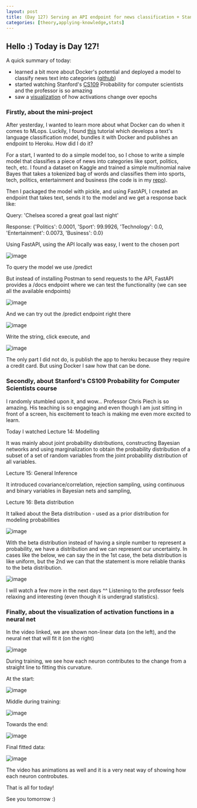 ```yaml
---
layout: post
title: (Day 127) Serving an API endpoint for news classification + Stanford's CS109
categories: [theory,applying-knowledge,stats]
---
```


## Hello :) Today is Day 127!
A quick summary of today:
* learned a bit more about Docker's potential and deployed a model to classify news text into categories ([github](https://github.com/divakaivan/classify-news-app))
* started watching Stanford's [CS109](https://www.youtube.com/playlist?list=PLoROMvodv4rOpr_A7B9SriE_iZmkanvUg) Probability for computer scientists and the professor is so amazing
* saw a [visualization](https://youtu.be/SGknFWqJA8o) of how activations change over epochs

### Firstly, about the mini-project

After yesterday, I wanted to learn more about what Docker can do when it comes to MLops. Luckily, I found [this](https://youtu.be/h5wLuVDr0oc) tutorial which develops a text's language classification model, bundles it with Docker and publishes an endpoint to Heroku. How did I do it?

For a start, I wanted to do a simple model too, so I chose to write a simple model that classifies a piece of news into categories like sport, politics, tech, etc. I found a dataset on Kaggle and trained a simple multinomial naive Bayes that takes a tokenized bag of words and classifies them into sports, tech, politics, entertainment and business (the code is in my [repo](https://github.com/divakaivan/classify-news-app/blob/main/app/model/model-dev.ipynb)). 

Then I packaged the model with pickle, and using FastAPI, I created an endpoint that takes text, sends it to the model and we get a response back like:

Query: 'Chelsea scored a great goal last night'

Response: {'Politics': 0.0001, 'Sport': 99.9926, 'Technology': 0.0, 'Entertainment': 0.0073, 'Business': 0.0}

Using FastAPI, using the API locally was easy, I went to the chosen port

![image](https://github.com/user-attachments/assets/90360912-6b7a-4150-a3e7-763580c91509)

To query the model we use /predict

But instead of installing Postman to send requests to the API, FastAPI provides a /docs endpoint where we can test the functionality (we can see all the available endpoints)

![image](https://github.com/user-attachments/assets/7b2167e2-918b-4aec-8d67-ed65e593ed49)

And we can try out the /predict endpoint right there

![image](https://github.com/user-attachments/assets/f666d854-252b-4888-b781-f4e0e9d5d317)

Write the string, click execute, and 

![image](https://github.com/user-attachments/assets/8210a0c2-24d1-4d8b-a820-5cd0ec8bf0a3)

The only part I did not do, is publish the app to heroku because they require a credit card. But using Docker I saw how that can be done.

### Secondly, about Stanford's CS109 Probability for Computer Scientists course

I randomly stumbled upon it, and wow... Professor Chris Piech is so amazing. His teaching is so engaging and even though I am just sitting in front of a screen, his excitement to teach is making me even more excited to learn. 

Today I watched Lecture 14: Modelling

It was mainly about joint probability distributions, constructing Bayesian networks and using marginalization to obtain the probability distribution of a subset of a set of random variables from the joint probability distribution of all variables.

Lecture 15: General Inference

It introduced covariance/correlation, rejection sampling, using continuous and binary variables in Bayesian nets and sampling,  

Lecture 16: Beta distribution

It talked about the Beta distribution - used as a prior distribution for modeling probabilities

![image](https://github.com/user-attachments/assets/ffdff66e-63d0-40eb-9891-0f42dd47389b)

With the beta distribution instead of having a sinple number to represent a probability, we have a distribution and we can represent our uncertainty.
In cases like the below, we can say the in the 1st case, the beta distribution is like uniform, but the 2nd we can that the statement is more reliable thanks to the beta distribution. 

![image](https://github.com/user-attachments/assets/399dbf89-3233-4609-9ee7-3b3baa27d69e)


I will watch a few more in the next days ^^ Listening to the professor feels relaxing and interesting (even though it is undergrad statistics).


### Finally, about the visualization of activation functions in a neural net

In the video linked, we are shown non-linear data (on the left), and the neural net that will fit it (on the right)

![image](https://github.com/user-attachments/assets/e55d7f31-df46-438b-84ae-6486441304b5)

During training, we see how each neuron contributes to the change from a straight line to fitting this curvature. 

At the start:

![image](https://github.com/user-attachments/assets/2de3bdeb-837e-47f6-b75b-96b7f0a4b408)

Middle during training:

![image](https://github.com/user-attachments/assets/34f9ec6d-e1c6-4bdb-a906-7405cef016fb)

Towards the end:

![image](https://github.com/user-attachments/assets/8e01e99f-2772-44ab-9770-37f3e7fcc8ea)

Final fitted data:

![image](https://github.com/user-attachments/assets/5d555803-126a-478c-b53b-1569dd611381)


The video has animations as well and it is a very neat way of showing how each neuron controbutes. 

That is all for today!

See you tomorrow :)
